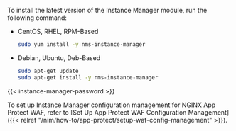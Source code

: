 To install the latest version of the Instance Manager module, run the following command:

- CentOS, RHEL, RPM-Based

    ```bash
    sudo yum install -y nms-instance-manager
    ```

- Debian, Ubuntu, Deb-Based

    ```bash
    sudo apt-get update
    sudo apt-get install -y nms-instance-manager
    ```

{{< instance-manager-password >}}

To set up Instance Manager configuration management for NGINX App Protect WAF, refer to [Set Up App Protect WAF Configuration Management]({{< relref "/nim/how-to/app-protect/setup-waf-config-management" >}}).

<!-- Do not remove. Keep this code at the bottom of the include -->
<!-- DOCS-1045 -->